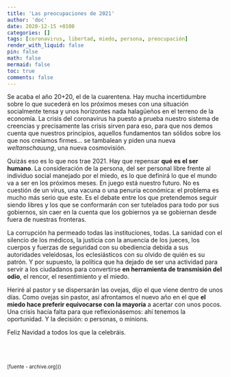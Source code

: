 ```yaml
---
title: 'Las preocupaciones de 2021'
author: 'doc'
date: 2020-12-15 +0100
categories: []
tags: [coronavirus, libertad, miedo, persona, preocupación]
render_with_liquid: false
pin: false
math: false
mermaid: false
toc: true
comments: false
---
```

Se acaba el año 20+20, el de la cuarentena. Hay mucha incertidumbre sobre lo que sucederá en los próximos meses con una situación socialmente tensa y unos horizontes nada halagüeños en el terreno de la economía. La crisis del coronavirus ha puesto a prueba nuestro sistema de creencias y precisamente las crisis sirven para eso, para que nos demos cuenta que nuestros principios, aquellos fundamentos tan sólidos sobre los que nos creíamos firmes... se tambalean y piden una nueva *weltanschauung*, una nueva cosmovisión.  

Quizás eso es lo que nos trae 2021. Hay que repensar **qué es el ser humano**. La consideración de la persona, del ser personal libre frente al individuo social manejado por el miedo, es lo que definirá lo que el mundo va a ser en los próximos meses. En juego está nuestro futuro. No es cuestión de un virus, una vacuna o una penuria económica: el problema es mucho más serio que este. Es el debate entre los que pretendemos seguir siendo libres y los que se conformarán con ser tutelados para todo por sus gobiernos, sin caer en la cuenta que los gobiernos ya se gobiernan desde fuera de nuestras fronteras.  

La corrupción ha permeado todas las instituciones, todas. La sanidad con el silencio de los médicos, la justicia con la anuencia de los jueces, los cuerpos y fuerzas de seguridad con su obediencia debida a sus autoridades veleidosas, los eclesiásticos con su olvido de quién es su patrón. Y por supuesto, la política que ha dejado de ser una actividad para servir a los ciudadanos para convertirse **en herramienta de transmisión del odio**, el rencor, el resentimiento y el miedo.  

Heriré al pastor y se dispersarán las ovejas, dijo el que viene dentro de unos días. Como ovejas sin pastor, así afrontamos el nuevo año en el que **el miedo hace preferir equivocarse con la mayoría** a acertar con unos pocos. Una crisis hacía falta para que reflexionásemos: ahí tenemos la oportunidad. Y la decisión: o personas, o minions.  

Feliz Navidad a todos los que la celebráis.  

<br>
<br>
<br>
<small>[fuente - archive.org]()</small>  
